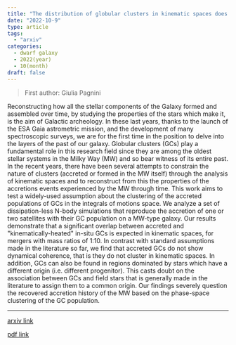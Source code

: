 ```yaml
---
title: "The distribution of globular clusters in kinematic spaces does not trace the accretion history of the host galaxy"
date: "2022-10-9"
type: article
tags:
  - "arxiv"
categories:
  - dwarf galaxy
  - 2022(year)
  - 10(month)
draft: false
---
```

> First author: Giulia Pagnini

 Reconstructing how all the stellar components of the Galaxy formed and
assembled over time, by studying the properties of the stars which make it, is
the aim of Galactic archeology. In these last years, thanks to the launch of
the ESA Gaia astrometric mission, and the development of many spectroscopic
surveys, we are for the first time in the position to delve into the layers of
the past of our galaxy. Globular clusters (GCs) play a fundamental role in this
research field since they are among the oldest stellar systems in the Milky Way
(MW) and so bear witness of its entire past. In the recent years, there have
been several attempts to constrain the nature of clusters (accreted or formed
in the MW itself) through the analysis of kinematic spaces and to reconstruct
from this the properties of the accretions events experienced by the MW through
time. This work aims to test a widely-used assumption about the clustering of
the accreted populations of GCs in the integrals of motions space. We analyze a
set of dissipation-less N-body simulations that reproduce the accretion of one
or two satellites with their GC population on a MW-type galaxy. Our results
demonstrate that a significant overlap between accreted and
"kinematically-heated" in-situ GCs is expected in kinematic spaces, for mergers
with mass ratios of 1:10. In contrast with standard assumptions made in the
literature so far, we find that accreted GCs do not show dynamical coherence,
that is they do not cluster in kinematic spaces. In addition, GCs can also be
found in regions dominated by stars which have a different origin (i.e.
different progenitor). This casts doubt on the association between GCs and
field stars that is generally made in the literature to assign them to a common
origin. Our findings severely question the recovered accretion history of the
MW based on the phase-space clustering of the GC population.

---
[arxiv link](http://arxiv.org/abs/2210.04245v1)

[pdf link](http://arxiv.org/pdf/2210.04245v1)
